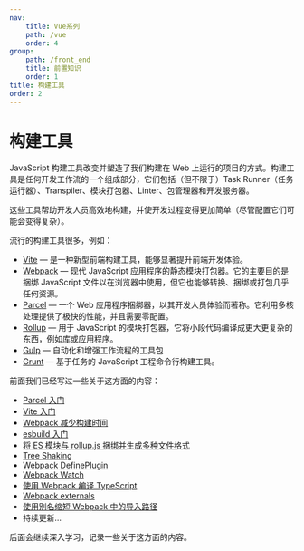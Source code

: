 ```yaml
---
nav:
    title: Vue系列
    path: /vue
    order: 4
group:
    path: /front_end
    title: 前置知识
    order: 1    
title: 构建工具
order: 2    
---
```


# 构建工具

JavaScript 构建工具改变并塑造了我们构建在 Web 上运行的项目的方式。构建工具是任何开发工作流的一个组成部分，它们包括（但不限于）Task Runner（任务运行器）、Transpiler、模块打包器、Linter、包管理器和开发服务器。

这些工具帮助开发人员高效地构建，并使开发过程变得更加简单（尽管配置它们可能会变得复杂）。

流行的构建工具很多，例如：

- [Vite](https://vitejs.dev/) — 是一种新型前端构建工具，能够显著提升前端开发体验。
- [Webpack](https://webpack.js.org/) — 现代 JavaScript 应用程序的静态模块打包器。它的主要目的是捆绑 JavaScript 文件以在浏览器中使用，但它也能够转换、捆绑或打包几乎任何资源。
- [Parcel](https://parceljs.org/) — 一个 Web 应用程序捆绑器，以其开发人员体验而著称。它利用多核处理提供了极快的性能，并且需要零配置。
- [Rollup](https://rollupjs.org/) — 用于 JavaScript 的模块打包器，它将小段代码编译成更大更复杂的东西，例如库或应用程序。
- [Gulp](https://gulpjs.com/) — 自动化和增强工作流程的工具包
- [Grunt](https://gruntjs.com/) — 基于任务的 JavaScript 工程命令行构建工具。

前面我们已经写过一些关于这方面的内容：

- [Parcel 入门](https://github.com/lio-zero/blog/blob/main/%E5%89%8D%E7%AB%AF/Parcel%20%E5%85%A5%E9%97%A8.md)
- [Vite 入门](https://github.com/lio-zero/blog/blob/main/%E5%89%8D%E7%AB%AF/Vite%20%E5%85%A5%E9%97%A8.md)
- [Webpack 减少构建时间](https://github.com/lio-zero/blog/blob/main/%E5%89%8D%E7%AB%AF/Webpack%20%E5%87%8F%E5%B0%91%E6%9E%84%E5%BB%BA%E6%97%B6%E9%97%B4.md)
- [esbuild 入门](https://github.com/lio-zero/blog/blob/main/%E5%89%8D%E7%AB%AF/esbuild%20%E5%85%A5%E9%97%A8.md)
- [将 ES 模块与 rollup.js 捆绑并生成多种文件格式](https://github.com/lio-zero/blog/blob/main/%E5%89%8D%E7%AB%AF/%E5%B0%86%20ES%20%E6%A8%A1%E5%9D%97%E4%B8%8E%20rollup.js%20%E6%8D%86%E7%BB%91%E5%B9%B6%E7%94%9F%E6%88%90%E5%A4%9A%E7%A7%8D%E6%96%87%E4%BB%B6%E6%A0%BC%E5%BC%8F.md)
- [Tree Shaking](https://github.com/lio-zero/blog/blob/main/%E5%89%8D%E7%AB%AF/Tree%20Shaking.md)
- [Webpack DefinePlugin](https://github.com/lio-zero/blog/blob/main/%E5%89%8D%E7%AB%AF/Webpack%20DefinePlugin.md)
- [Webpack Watch](https://github.com/lio-zero/blog/blob/main/%E5%89%8D%E7%AB%AF/Webpack%20Watch.md)
- [使用 Webpack 编译 TypeScript](https://github.com/lio-zero/blog/blob/main/%E5%89%8D%E7%AB%AF/%E4%BD%BF%E7%94%A8%20Webpack%20%E7%BC%96%E8%AF%91%20TypeScript.md)
- [Webpack externals](https://github.com/lio-zero/blog/blob/main/%E5%89%8D%E7%AB%AF/Webpack%20externals.md)
- [使用别名缩短 Webpack 中的导入路径](https://github.com/lio-zero/blog/blob/main/%E5%89%8D%E7%AB%AF/%E4%BD%BF%E7%94%A8%E5%88%AB%E5%90%8D%E7%BC%A9%E7%9F%AD%20Webpack%20%E4%B8%AD%E7%9A%84%E5%AF%BC%E5%85%A5%E8%B7%AF%E5%BE%84.md)
- 持续更新...

后面会继续深入学习，记录一些关于这方面的内容。
